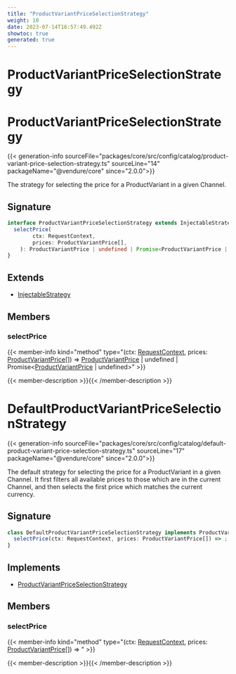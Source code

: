 ```yaml
---
title: "ProductVariantPriceSelectionStrategy"
weight: 10
date: 2023-07-14T16:57:49.492Z
showtoc: true
generated: true
---
```

<!-- This file was generated from the Vendure source. Do not modify. Instead, re-run the "docs:build" script -->

# ProductVariantPriceSelectionStrategy
<div class="symbol">


# ProductVariantPriceSelectionStrategy

{{< generation-info sourceFile="packages/core/src/config/catalog/product-variant-price-selection-strategy.ts" sourceLine="14" packageName="@vendure/core" since="2.0.0">}}

The strategy for selecting the price for a ProductVariant in a given Channel.

## Signature

```TypeScript
interface ProductVariantPriceSelectionStrategy extends InjectableStrategy {
  selectPrice(
        ctx: RequestContext,
        prices: ProductVariantPrice[],
    ): ProductVariantPrice | undefined | Promise<ProductVariantPrice | undefined>;
}
```
## Extends

 * <a href='/typescript-api/common/injectable-strategy#injectablestrategy'>InjectableStrategy</a>


## Members

### selectPrice

{{< member-info kind="method" type="(ctx: <a href='/typescript-api/request/request-context#requestcontext'>RequestContext</a>, prices: <a href='/typescript-api/entities/product-variant-price#productvariantprice'>ProductVariantPrice</a>[]) => <a href='/typescript-api/entities/product-variant-price#productvariantprice'>ProductVariantPrice</a> | undefined | Promise&#60;<a href='/typescript-api/entities/product-variant-price#productvariantprice'>ProductVariantPrice</a> | undefined&#62;"  >}}

{{< member-description >}}{{< /member-description >}}


</div>
<div class="symbol">


# DefaultProductVariantPriceSelectionStrategy

{{< generation-info sourceFile="packages/core/src/config/catalog/default-product-variant-price-selection-strategy.ts" sourceLine="17" packageName="@vendure/core" since="2.0.0">}}

The default strategy for selecting the price for a ProductVariant in a given Channel. It
first filters all available prices to those which are in the current Channel, and then
selects the first price which matches the current currency.

## Signature

```TypeScript
class DefaultProductVariantPriceSelectionStrategy implements ProductVariantPriceSelectionStrategy {
  selectPrice(ctx: RequestContext, prices: ProductVariantPrice[]) => ;
}
```
## Implements

 * <a href='/typescript-api/configuration/product-variant-price-selection-strategy#productvariantpriceselectionstrategy'>ProductVariantPriceSelectionStrategy</a>


## Members

### selectPrice

{{< member-info kind="method" type="(ctx: <a href='/typescript-api/request/request-context#requestcontext'>RequestContext</a>, prices: <a href='/typescript-api/entities/product-variant-price#productvariantprice'>ProductVariantPrice</a>[]) => "  >}}

{{< member-description >}}{{< /member-description >}}


</div>
